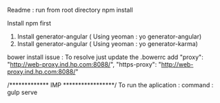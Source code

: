 Readme :
run 
from root directory
npm install

Install npm first
1) Install generator-angular ( Using yeoman : yo generator-angular)
2) Install generator-angular ( Using yeoman : yo generator-karma)

bower install issue :
To resolve just update the .bowerrc
add "proxy": "http://web-proxy.ind.hp.com:8088/",
  "https-proxy": "http://web-proxy.ind.hp.com:8088/"

/************* IMP *****************/
 To run the aplication :
 command  : gulp serve
